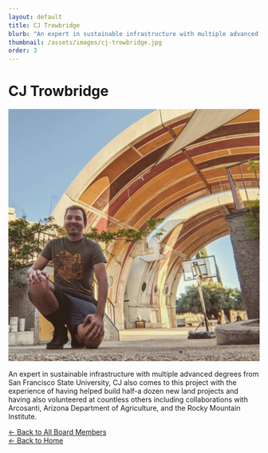 ```yaml
---
layout: default
title: CJ Trowbridge
blurb: "An expert in sustainable infrastructure with multiple advanced degrees from San Francisco State University, CJ also comes to this project with the experience of having helped build half-a dozen new land projects and having also volunteered at countless others including collaborations with Arcosanti, Arizona Department of Agriculture, and the Rocky Mountain Institute."
thumbnail: /assets/images/cj-trowbridge.jpg
order: 3
---
```


# CJ Trowbridge

<img src="/assets/images/cj-trowbridge.jpg" alt="CJ Trowbridge" class="photo">

An expert in sustainable infrastructure with multiple advanced degrees from San Francisco State University, CJ also comes to this project with the experience of having helped build half-a dozen new land projects and having also volunteered at countless others including collaborations with Arcosanti, Arizona Department of Agriculture, and the Rocky Mountain Institute.

[← Back to All Board Members](/board/)  
[← Back to Home](/)
